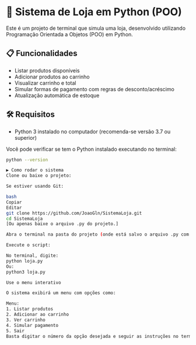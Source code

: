 # 🛒 Sistema de Loja em Python (POO)

Este é um projeto de terminal que simula uma loja, desenvolvido utilizando Programação Orientada a Objetos (POO) em Python.

## 📋 Funcionalidades

- Listar produtos disponíveis
- Adicionar produtos ao carrinho
- Visualizar carrinho e total
- Simular formas de pagamento com regras de desconto/acréscimo
- Atualização automática de estoque

## 🛠 Requisitos

- Python 3 instalado no computador (recomenda-se versão 3.7 ou superior)

Você pode verificar se tem o Python instalado executando no terminal:

```bash
python --version

▶️ Como rodar o sistema
Clone ou baixe o projeto:

Se estiver usando Git:

bash
Copiar
Editar
git clone https://github.com/JoaoGln/SistemaLoja.git
cd SistemaLoja
[Ou apenas baixe o arquivo .py do projeto.]

Abra o terminal na pasta do projeto (onde está salvo o arquivo .py com o código).

Execute o script:

No terminal, digite:
python loja.py
Ou:
python3 loja.py

Use o menu interativo

O sistema exibirá um menu com opções como:

Menu:
1. Listar produtos
2. Adicionar ao carrinho
3. Ver carrinho
4. Simular pagamento
5. Sair
Basta digitar o número da opção desejada e seguir as instruções no terminal.
